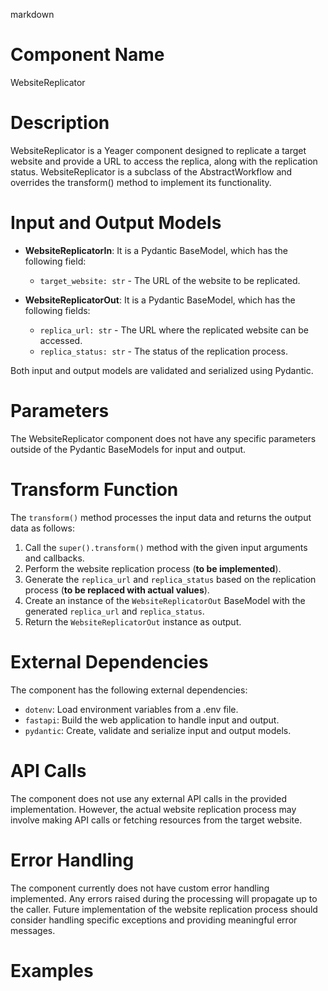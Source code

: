 markdown
# Component Name

WebsiteReplicator

# Description

WebsiteReplicator is a Yeager component designed to replicate a target website and provide a URL to access the replica, along with the replication status. WebsiteReplicator is a subclass of the AbstractWorkflow and overrides the transform() method to implement its functionality.

# Input and Output Models

- **WebsiteReplicatorIn**: It is a Pydantic BaseModel, which has the following field:
  - `target_website: str` - The URL of the website to be replicated.

- **WebsiteReplicatorOut**: It is a Pydantic BaseModel, which has the following fields:
  - `replica_url: str` - The URL where the replicated website can be accessed.
  - `replica_status: str` - The status of the replication process.

Both input and output models are validated and serialized using Pydantic.

# Parameters

The WebsiteReplicator component does not have any specific parameters outside of the Pydantic BaseModels for input and output.

# Transform Function

The `transform()` method processes the input data and returns the output data as follows:
1. Call the `super().transform()` method with the given input arguments and callbacks.
2. Perform the website replication process (**to be implemented**).
3. Generate the `replica_url` and `replica_status` based on the replication process (**to be replaced with actual values**).
4. Create an instance of the `WebsiteReplicatorOut` BaseModel with the generated `replica_url` and `replica_status`.
5. Return the `WebsiteReplicatorOut` instance as output.

# External Dependencies

The component has the following external dependencies:

- `dotenv`: Load environment variables from a .env file.
- `fastapi`: Build the web application to handle input and output.
- `pydantic`: Create, validate and serialize input and output models.

# API Calls

The component does not use any external API calls in the provided implementation. However, the actual website replication process may involve making API calls or fetching resources from the target website.

# Error Handling

The component currently does not have custom error handling implemented. Any errors raised during the processing will propagate up to the caller. Future implementation of the website replication process should consider handling specific exceptions and providing meaningful error messages.

# Examples

